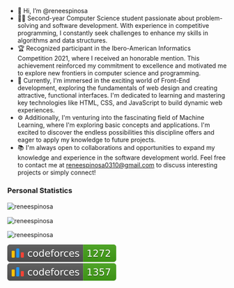 - 👋 Hi, I’m @reneespinosa
- 👨‍💻 Second-year Computer Science student passionate about problem-solving and software development.
With experience in competitive programming, I constantly seek challenges to enhance my skills in algorithms 
and data structures.
- 🏆 Recognized participant in the Ibero-American Informatics Competition 2021, where I received an honorable mention.
  This achievement reinforced my commitment to excellence and motivated me to explore new frontiers in computer science
  and programming.
- 🌟 Currently, I'm immersed in the exciting world of Front-End development, exploring the fundamentals of web design and creating attractive,
  functional interfaces. I'm dedicated to learning and mastering key technologies like HTML, CSS, and JavaScript to build dynamic web experiences.
- ⚙️ Additionally, I'm venturing into the fascinating field of Machine Learning, where I'm exploring basic concepts and applications. I'm excited to
  discover the endless possibilities this discipline offers and eager to apply my knowledge to future projects.
- 📚 I'm always open to collaborations and opportunities to expand my knowledge and experience in the software development world. Feel free to contact me at
  reneespinosa0310@gmail.com to discuss interesting projects or simply connect!
<!---
reneespinosa/reneespinosa is a ✨ special ✨ repository because its `README.md` (this file) appears on your GitHub profile.
You can click the Preview link to take a look at your changes.
--->

### **Personal Statistics**

<p><img align="center" src="https://github-readme-stats-six-orpin-55.vercel.app/api/top-langs?username=reneespinosa&show_icons=true&locale=en&layout=compact" alt="reneespinosa" /></p>
<p><img align="center" src="https://github-readme-stats-six-orpin-55.vercel.app/api?username=reneespinosa&show_icons=true&locale=en" alt="reneespinosa" /></p>
<p><img align="center" src="https://github-readme-streak-stats.herokuapp.com/?user=reneespinosa&" alt="reneespinosa" /></p>

<!---![](https://raw.githubusercontent.com/reneespinosa/cf-stats/main/output/light_card.svg)--->

![](https://raw.githubusercontent.com/reneespinosa/cf-stats/main/output/rating.svg)
![](https://raw.githubusercontent.com/reneespinosa/cf-stats/main/output/max_rating.svg)
